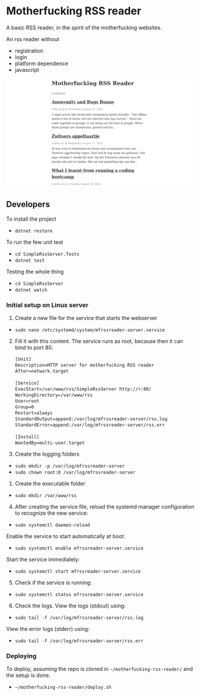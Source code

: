 # Motherfucking RSS reader

A basic RSS reader, in the spirit of the motherfucking websites.

An rss reader without
- registration
- login
- platform dependence
- javascript

![screenshot of the RSS reader with three feeds from seth's blog, roaldin.ch and nature.com](website.png)

## Developers

To install the project
- `dotnet restore`

To run the few unit test
- `cd SimpleRssServer.Tests`
- `dotnet test`

Testing the whole thing
- `cd SimpleRssServer`
- `dotnet watch`

### Initial setup on Linux server

1. Create a new file for the service that starts the webserver
- `sudo nano /etc/systemd/system/mfrssreader-server.service`

2. Fill it with this content. The service runs as root, because then it can bind to port 80.

    ```
    [Unit]
    Description=HTTP server for motherfucking RSS reader
    After=network.target

    [Service]
    ExecStart=/var/www/rss/SimpleRssServer http://+:80/
    WorkingDirectory=/var/www/rss
    User=root
    Group=0
    Restart=always
    StandardOutput=append:/var/log/mfrssreader-server/rss.log
    StandardError=append:/var/log/mfrssreader-server/rss.err

    [Install]
    WantedBy=multi-user.target
    ```

3. Create the logging folders
- `sudo mkdir -p /var/log/mfrssreader-server`
- `sudo chown root:0 /var/log/mfrssreader-server`

1. Create the executable folder
- `sudo mkdir /var/www/rss`

4. After creating the service file, reload the systemd manager configuration to recognize the new service:
- `sudo systemctl daemon-reload`

Enable the service to start automatically at boot:
- `sudo systemctl enable mfrssreader-server.service`

Start the service immediately:
- `sudo systemctl start mfrssreader-server.service`

5. Check if the service is running:
- `sudo systemctl status mfrssreader-server.service`

6. Check the logs.
View the logs (stdout) using:
- `sudo tail -f /var/log/mfrssreader-server/rss.log`

View the error logs (stderr) using:
- `sudo tail -f /var/log/mfrssreader-server/rss.err`

### Deploying

To deploy, assuming the repo is cloned in `~/motherfucking-rss-reader/`
and the setup is done.
- `~/motherfucking-rss-reader/deploy.sh`

